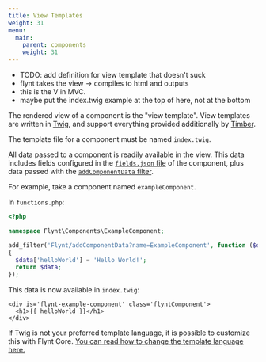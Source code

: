 ```yaml
---
title: View Templates
weight: 31
menu:
  main:
    parent: components
    weight: 31
---
```


- TODO: add definition for view template that doesn't suck
- flynt takes the view -> compiles to html and outputs
- this is the V in MVC.
- maybe put the index.twig example at the top of here, not at the bottom

The rendered view of a component is the "view template". View templates are written in [Twig](http://twig.sensiolabs.org/), and support everything provided additionally by [Timber](http://timber.github.io/timber/).

The template file for a component must be named `index.twig`.

All data passed to a component is readily available in the view. This data includes fields configured in the [`fields.json` file](fields/README.md) of the component, plus data passed with the [`addComponentData` filter](functions.md#flynt-addcomponentdata).

For example, take a component named `exampleComponent`.

In `functions.php`:

```php
<?php

namespace Flynt\Components\ExampleComponent;

add_filter('Flynt/addComponentData?name=ExampleComponent', function ($data)
{
  $data['helloWorld'] = 'Hello World!';
  return $data;
});
```

This data is now available in `index.twig`:

```twig
<div is='flynt-example-component' class='flyntComponent'>
  <h1>{{ helloWorld }}</h1>
</div>
```

If Twig is not your preferred template language, it is possible to customize this with Flynt Core. [You can read how to change the template language here.](../core/customization/changing-template-language.md)

<!-- - TODO: Talk about partials -->
